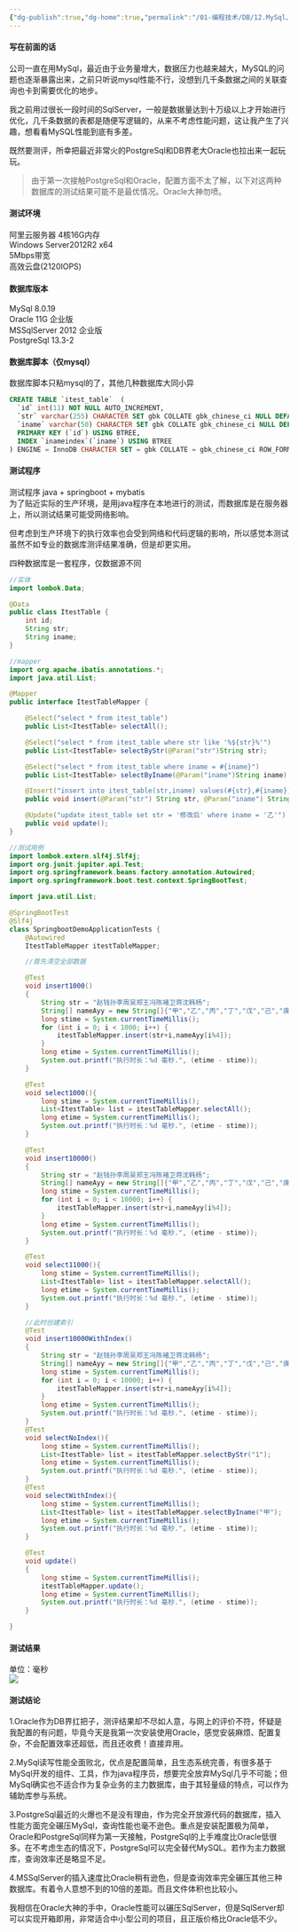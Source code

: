 ```yaml
---
{"dg-publish":true,"dg-home":true,"permalink":"/01-编程技术/DB/12.MySql、Oracle、MSSqlServer、PostgreSql性能测评/","tags":["gardenEntry"],"dgPassFrontmatter":true,"created":"2023-10-27T09:00:35.256+08:00","updated":"2024-01-22T09:37:26.000+08:00"}
---
```




#### 写在前面的话

公司一直在用MySql，最近由于业务量增大，数据压力也越来越大，MySQL的问题也逐渐暴露出来，之前只听说mysql性能不行，没想到几千条数据之间的关联查询也卡到需要优化的地步。

我之前用过很长一段时间的SqlServer，一般是数据量达到十万级以上才开始进行优化，几千条数据的表都是随便写逻辑的，从来不考虑性能问题，这让我产生了兴趣，想看看MySQL性能到底有多差。

既然要测评，所幸把最近非常火的PostgreSql和DB界老大Oracle也拉出来一起玩玩。

> 由于第一次接触PostgreSql和Oracle，配置方面不太了解，以下对这两种数据库的测试结果可能不是最优情况。Oracle大神勿喷。



#### 测试环境

阿里云服务器 4核16G内存<br />
Windows Server2012R2 x64<br />
5Mbps带宽<br />
高效云盘(2120IOPS)


#### 数据库版本

MySql 8.0.19<br />
Oracle 11G 企业版<br />
MSSqlServer 2012 企业版<br />
PostgreSql 13.3-2


#### 数据库脚本（仅mysql）

数据库脚本只粘mysql的了，其他几种数据库大同小异

```sql
CREATE TABLE `itest_table`  (
  `id` int(11) NOT NULL AUTO_INCREMENT,
  `str` varchar(255) CHARACTER SET gbk COLLATE gbk_chinese_ci NULL DEFAULT NULL,
  `iname` varchar(50) CHARACTER SET gbk COLLATE gbk_chinese_ci NULL DEFAULT NULL,
  PRIMARY KEY (`id`) USING BTREE,
  INDEX `inameindex`(`iname`) USING BTREE
) ENGINE = InnoDB CHARACTER SET = gbk COLLATE = gbk_chinese_ci ROW_FORMAT = Dynamic;
```


#### 测试程序

测试程序 java + springboot + mybatis<br />
为了贴近实际的生产环境，是用java程序在本地进行的测试，而数据库是在服务器上，所以测试结果可能受网络影响。

但考虑到生产环境下的执行效率也会受到网络和代码逻辑的影响，所以感觉本测试虽然不如专业的数据库测评结果准确，但是却更实用。

四种数据库是一套程序，仅数据源不同

```java
//实体
import lombok.Data;

@Data
public class ItestTable {
    int id;
    String str;
    String iname;
}
```

```java
//mapper
import org.apache.ibatis.annotations.*;
import java.util.List;

@Mapper
public interface ItestTableMapper {

    @Select("select * from itest_table")
    public List<ItestTable> selectAll();

    @Select("select * from itest_table where str like '%${str}%'")
    public List<ItestTable> selectByStr(@Param("str")String str);

    @Select("select * from itest_table where iname = #{iname}")
    public List<ItestTable> selectByIname(@Param("iname")String iname);

    @Insert("insert into itest_table(str,iname) values(#{str},#{iname})")
    public void insert(@Param("str") String str, @Param("iname") String iname);

    @Update("update itest_table set str = '修改后' where iname = '乙'")
    public void update();
}
```

```java
//测试用例
import lombok.extern.slf4j.Slf4j;
import org.junit.jupiter.api.Test;
import org.springframework.beans.factory.annotation.Autowired;
import org.springframework.boot.test.context.SpringBootTest;

import java.util.List;

@SpringBootTest
@Slf4j
class SpringbootDemoApplicationTests {
    @Autowired
    ItestTableMapper itestTableMapper;

    //首先清空全部数据

    @Test
    void insert1000()
    {
        String str = "赵钱孙李周吴郑王冯陈褚卫蒋沈韩杨";
        String[] nameAyy = new String[]{"甲","乙","丙","丁","戊","己","庚","辛"};
        long stime = System.currentTimeMillis();
        for (int i = 0; i < 1000; i++) {
            itestTableMapper.insert(str+i,nameAyy[i%4]);
        }
        long etime = System.currentTimeMillis();
        System.out.printf("执行时长：%d 毫秒.", (etime - stime));
    }

    @Test
    void select1000(){
        long stime = System.currentTimeMillis();
        List<ItestTable> list = itestTableMapper.selectAll();
        long etime = System.currentTimeMillis();
        System.out.printf("执行时长：%d 毫秒.", (etime - stime));
    }

    @Test
    void insert10000()
    {
        String str = "赵钱孙李周吴郑王冯陈褚卫蒋沈韩杨";
        String[] nameAyy = new String[]{"甲","乙","丙","丁","戊","己","庚","辛"};
        long stime = System.currentTimeMillis();
        for (int i = 0; i < 10000; i++) {
            itestTableMapper.insert(str+i,nameAyy[i%4]);
        }
        long etime = System.currentTimeMillis();
        System.out.printf("执行时长：%d 毫秒.", (etime - stime));
    }

    @Test
    void select11000(){
        long stime = System.currentTimeMillis();
        List<ItestTable> list = itestTableMapper.selectAll();
        long etime = System.currentTimeMillis();
        System.out.printf("执行时长：%d 毫秒.", (etime - stime));
    }

    //此时创建索引
    @Test
    void insert10000WithIndex()
    {
        String str = "赵钱孙李周吴郑王冯陈褚卫蒋沈韩杨";
        String[] nameAyy = new String[]{"甲","乙","丙","丁","戊","己","庚","辛"};
        long stime = System.currentTimeMillis();
        for (int i = 0; i < 10000; i++) {
            itestTableMapper.insert(str+i,nameAyy[i%4]);
        }
        long etime = System.currentTimeMillis();
        System.out.printf("执行时长：%d 毫秒.", (etime - stime));
    }
    @Test
    void selectNoIndex(){
        long stime = System.currentTimeMillis();
        List<ItestTable> list = itestTableMapper.selectByStr("1");
        long etime = System.currentTimeMillis();
        System.out.printf("执行时长：%d 毫秒.", (etime - stime));
    }
    @Test
    void selectWithIndex(){
        long stime = System.currentTimeMillis();
        List<ItestTable> list = itestTableMapper.selectByIname("甲");
        long etime = System.currentTimeMillis();
        System.out.printf("执行时长：%d 毫秒.", (etime - stime));
    }

    @Test
    void update()
    {
        long stime = System.currentTimeMillis();
        itestTableMapper.update();
        long etime = System.currentTimeMillis();
        System.out.printf("执行时长：%d 毫秒.", (etime - stime));
    }

}
```


#### 测试结果

单位：毫秒<br />
![](https://qiniu.bigdudu.cn/1624437715(1).jpg#alt=%E6%B5%8B%E8%AF%95%E7%BB%93%E6%9E%9C)


#### 测试结论

1.Oracle作为DB界扛把子，测评结果却不尽如人意，与网上的评价不符，怀疑是我配置的有问题，毕竟今天是我第一次安装使用Oracle，感觉安装麻烦、配置复杂，不会配置效率还超低，而且还收费！直接弃用。

2.MySql读写性能全面败北，优点是配置简单，且生态系统完善，有很多基于MySql开发的组件、工具，作为java程序员，想要完全放弃MySql几乎不可能；但MySql确实也不适合作为复杂业务的主力数据库，由于其轻量级的特点，可以作为辅助库参与系统。

3.PostgreSql最近的火爆也不是没有理由，作为完全开放源代码的数据库，插入性能方面完全碾压MySql，查询性能也毫不逊色。重点是安装配置极为简单，Oracle和PostgreSql同样为第一天接触，PostgreSql的上手难度比Oracle低很多。在不考虑生态的情况下，PostgreSql可以完全替代MySQL。若作为主力数据库，查询效率还是略显不足。

4.MSSqlServer的插入速度比Oracle稍有逊色，但是查询效率完全碾压其他三种数据库。有着令人意想不到的10倍的差距。而且文件体积也比较小。

我相信在Oracle大神的手中，Oracle性能可以碾压SqlServer，但是SqlServer却可以实现开箱即用，非常适合中小型公司的项目，且正版价格比Oracle低不少。
